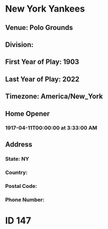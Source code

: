 # New York Yankees
## Venue: Polo Grounds
## Division: 
## First Year of Play: 1903
## Last Year of Play: 2022
## Timezone: America/New_York
## Home Opener
### 1917-04-11T00:00:00 at 3:33:00 AM
## Address
### 
### State: NY
### Country: 
### Postal Code: 
### Phone Number: 
# ID 147